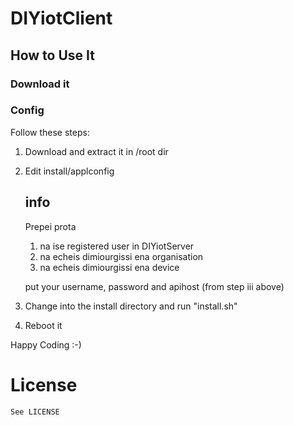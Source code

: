 # DIYiotClient


## How to Use It

### Download it

### Config

Follow these steps:

1. Download and extract it in /root dir

2. Edit install/applconfig

   info
   ---
   Prepei prota 
	1. na ise registered user in DIYiotServer
	2. na echeis dimiourgissi ena organisation
	3. na echeis dimiourgissi ena device

   put your  username, password and apihost (from step iii above)

4. Change into the install directory and run "install.sh"

5. Reboot it


Happy Coding :-)


# License
	See LICENSE
